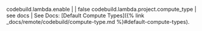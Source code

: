 codebuild.lambda.enable | | false
codebuild.lambda.project.compute_type | see docs | See Docs: [Default Compute Types]({% link _docs/remote/codebuild/compute-type.md %}#default-compute-types).